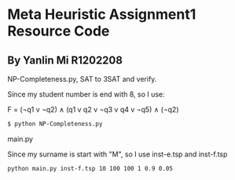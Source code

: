 # Meta Heuristic Assignment1 Resource Code

## By Yanlin Mi R1202208

NP-Completeness.py, SAT to 3SAT and verify.

Since my student number is end with 8, so I use:

F = (¬q1 v ¬q2) ∧ (q1 v q2 v ¬q3 v q4 v ¬q5) ∧ (¬q2)

```bash
$ python NP-Completeness.py
```

main.py

Since my surname is start with "M", so I use inst-e.tsp and inst-f.tsp

```bash
python main.py inst-f.tsp 10 100 100 1 0.9 0.05
```
